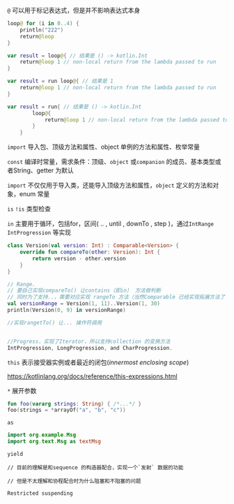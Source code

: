 `@` 可以用于标记表达式，但是并不影响表达式本身    

```kotlin
loop@ for (i in 0..4) {
    println("222")
    return@loop
}

var result = loop@{ // 结果是 () -> kotlin.Int
    return@loop 1 // non-local return from the lambda passed to run
}

var result = run loop@{ // 结果是 1
    return@loop 1 // non-local return from the lambda passed to run
}

var result = run{ // 结果是 () -> kotlin.Int
        loop@{
            return@loop 1 // non-local return from the lambda passed to run
        }
    }

```



`import` 导入包、顶级方法和属性、object 单例的方法和属性、枚举常量  



`const` 编译时常量，需求条件：顶级、`object` 或`companion` 的成员、基本类型或者String、getter 为默认

`import` 不仅仅用于导入类，还能导入顶级方法和属性，`object` 定义的方法和对象，enum 常量



`is` `!is` 类型检查

`in` 主要用于循环，包括for，区间( .. , until , downTo , step )，通过`IntRange` `IntProgression` 等实现

```kotlin
class Version(val version: Int) : Comparable<Version> {
    override fun compareTo(other: Version): Int {
        return version - other.version
    }
}

// Range. 
// 要自己实现compareTo() 让contains（即in） 方法做判断    
// 同时为了支持..，需要对应实现 rangeTo 方法（当然Comparable 已经实现拓展方法了
val versionRange = Version(1, 11)..Version(1, 30)
println(Version(0, 9) in versionRange)

//实现rangetTo() 让... 操作符调用   


//Progress，实现了Iterator，所以支持collection 的变换方法  
IntProgression, LongProgression, and CharProgression.
```



`this` 表示接受器实例或者最近的闭包(*innermost enclosing scope*)  

https://kotlinlang.org/docs/reference/this-expressions.html  



`*` 展开参数  

```kotlin
fun foo(vararg strings: String) { /*...*/ }
foo(strings = *arrayOf("a", "b", "c"))
```



`as ` 

```kotlin
import org.example.Msg
import org.text.Msg as textMsg
```



`yield ` 

```
// 目前的理解是和sequence 的构造器配合，实现一个`发射` 数据的功能

// 但是不太理解和协程配合时为什么阻塞和不阻塞的问题

Restricted suspending
```
